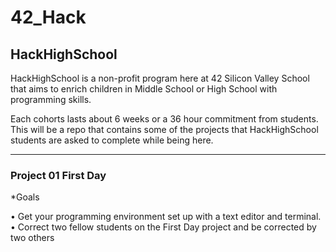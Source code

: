 # 42_Hack
HackHighSchool
-------------------------------------------------------------------------
HackHighSchool is a non-profit program here at 42 Silicon Valley School
that aims to enrich children in Middle School or High School with 
programming skills.

Each cohorts lasts about 6 weeks or a 36 hour commitment from students.
This will be a repo that contains some of the projects that HackHighSchool
students are asked to complete while being here.  

-------------------------------------------------------------------------


### Project 01 First Day 
*Goals

• Get your programming environment set up with a text editor and terminal.
• Correct two fellow students on the First Day project and be corrected by two others
